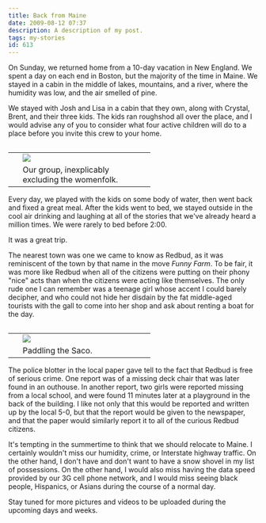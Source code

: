 ```yaml
---
title: Back from Maine
date: 2009-08-12 07:37
description: A description of my post.
tags: my-stories
id: 613
---
```

On Sunday, we returned home from a 10-day vacation in New England.  We spent a day on each end in Boston, but the majority of the time in Maine.  We stayed in a cabin in the middle of lakes, mountains, and a river, where the humidity was low, and the air smelled of pine.

We stayed with Josh and Lisa in a cabin that they own, along with Crystal, Brent, and their three kids.  The kids ran roughshod all over the place, and I would advise any of you to consider what four active children will do to a place before you invite this crew to your home.

<table cellpadding="2" align="right"><tr><td width="5" rowspan="2"><spacer type="block" width="5" height="1"></td><td width="250" ><img src="/img/MainePic1.jpg"></td></tr><tr><td class="caption" width="250">Our group, inexplicably excluding the womenfolk.</td></tr></table>


Every day, we played with the kids on some body of water, then went back and fixed a great meal.  After the kids went to bed, we stayed outside in the cool air drinking and laughing at all of the stories that we've already heard a million times.  We were rarely to bed before 2:00.

It was a great trip.

The nearest town was one we came to know as Redbud, as it was reminiscent of the town by that name in the move <i>Funny Farm</i>.  To be fair, it was more like Redbud when all of the citizens were putting on their phony "nice" acts than when the citizens were acting like themselves.  The only rude one I can remember was a teenage girl whose accent I could barely decipher, and who could not hide her disdain by the fat middle-aged tourists with the gall to come into her shop and ask about renting a boat for the day.

<table cellpadding="2" align="right"><tr><td width="5" rowspan="2"><spacer type="block" width="5" height="1"></td><td width="250" ><img src="/img/MainePic2.jpg"></td></tr><tr><td class="caption" width="250">Paddling the Saco.</td></tr></table>

The police blotter in the local paper gave tell to the fact that Redbud is free of serious crime.  One report was of a missing deck chair that was later found in an outhouse.  In another report, two girls were reported missing from a local school, and were found 11 minutes later at a playground in the back of the building.  I like not only that this would be reported and written up by the local 5-0, but that the report would be given to the newspaper, and that the paper would similarly report it to all of the curious Redbud citizens.

It's tempting in the summertime to think that we should relocate to Maine.  I certainly wouldn't miss our humidity, crime, or Interstate highway traffic.  On the other hand, I don't have and don't want to have a snow shovel in my list of possessions.  On the other hand, I would also miss having the data speed provided by our 3G cell phone network, and I would miss seeing black people, Hispanics, or Asians during the course of a normal day.

Stay tuned for more pictures and videos to be uploaded during the upcoming days and weeks.